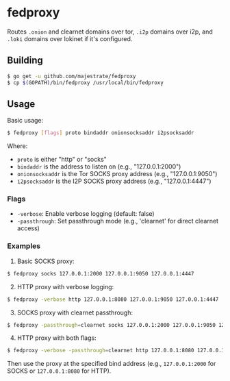 # fedproxy

Routes `.onion` and clearnet domains over tor, `.i2p` domains over i2p, and `.loki` domains over lokinet if it's configured.

## Building

```bash
$ go get -u github.com/majestrate/fedproxy
$ cp $(GOPATH)/bin/fedproxy /usr/local/bin/fedproxy
```

## Usage

Basic usage:
```bash
$ fedproxy [flags] proto bindaddr onionsocksaddr i2psocksaddr
```

Where:
- `proto` is either "http" or "socks"
- `bindaddr` is the address to listen on (e.g., "127.0.0.1:2000")
- `onionsocksaddr` is the Tor SOCKS proxy address (e.g., "127.0.0.1:9050")
- `i2psocksaddr` is the I2P SOCKS proxy address (e.g., "127.0.0.1:4447")

### Flags

- `-verbose`: Enable verbose logging (default: false)
- `-passthrough`: Set passthrough mode (e.g., 'clearnet' for direct clearnet access)

### Examples

1. Basic SOCKS proxy:
```bash
$ fedproxy socks 127.0.0.1:2000 127.0.0.1:9050 127.0.0.1:4447
```

2. HTTP proxy with verbose logging:
```bash
$ fedproxy -verbose http 127.0.0.1:8080 127.0.0.1:9050 127.0.0.1:4447
```

3. SOCKS proxy with clearnet passthrough:
```bash
$ fedproxy -passthrough=clearnet socks 127.0.0.1:2000 127.0.0.1:9050 127.0.0.1:4447
```

4. HTTP proxy with both flags:
```bash
$ fedproxy -verbose -passthrough=clearnet http 127.0.0.1:8080 127.0.0.1:9050 127.0.0.1:4447
```

Then use the proxy at the specified bind address (e.g., `127.0.0.1:2000` for SOCKS or `127.0.0.1:8080` for HTTP).
